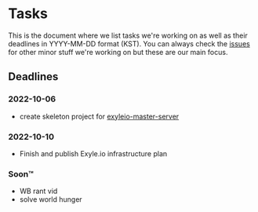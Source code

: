# Tasks

This is the document where we list tasks we're working on
as well as their deadlines in YYYY-MM-DD format (KST).
You can always check the
[issues](https://github.com/exyleio/exyleio/issues) for
other minor stuff we're working on but these are our main
focus.

## Deadlines

### 2022-10-06

- create skeleton project for [exyleio-master-server](https://github.com/exyleio/exyleio-master-server)

### 2022-10-10

- Finish and publish Exyle.io infrastructure plan

### Soon™

- WB rant vid
- solve world hunger
